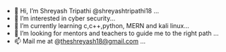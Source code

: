 - 👋 Hi, I’m Shreyash Tripathi @shreyashtripathi18 ...
- 👀 I’m interested in cyber security...
- 🌱 I’m currently learning c,c++,python, MERN and kali linux...
- 💞️ I’m looking for mentors and teachers to guide me to the right path ...
- 📫  Mail me at @theshreyash18@gmail.com ...


